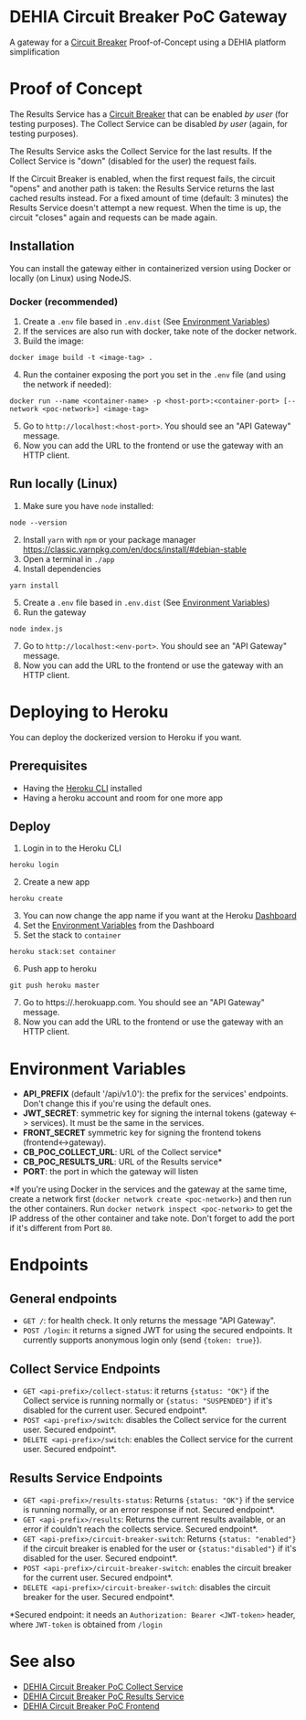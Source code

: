 # DEHIA Circuit Breaker PoC Gateway
A gateway for a [Circuit Breaker](https://docs.microsoft.com/en-us/azure/architecture/patterns/circuit-breaker) Proof-of-Concept using a DEHIA platform simplification

# Proof of Concept
The Results Service has a [Circuit Breaker](https://docs.microsoft.com/en-us/azure/architecture/patterns/circuit-breaker) that can be enabled *by user* (for testing purposes).
The Collect Service can be disabled *by user* (again, for testing purposes).

The Results Service asks the Collect Service for the last results. If the Collect Service is "down" (disabled for the user) the request fails.

If the Circuit Breaker is enabled, when the first request fails, the circuit "opens" and another path is taken: the Results Service returns the last cached results instead. For a fixed amount of time (default: 3 minutes) the Results Service doesn't attempt a new request. When the time is up, the circuit "closes" again and requests can be made again.
## Installation
You can install the gateway either in containerized version using Docker or locally (on Linux) using NodeJS.
### Docker (recommended)
 1. Create a `.env` file based in `.env.dist` (See [Environment Variables](#Environment-Variables))
 2. If the services are also run with docker, take note of the docker network.
 3. Build the image: 

 ```
 docker image build -t <image-tag> .
 ```
 4. Run the container exposing the port you set in the `.env` file (and using the network if needed): 
 ```
 docker run --name <container-name> -p <host-port>:<container-port> [--network <poc-network>] <image-tag>
 ```
 5. Go to `http://localhost:<host-port>`. You should see an "API Gateway" message.
 6. Now you can add the URL to the frontend or use the gateway with an HTTP client.

## Run locally (Linux)
 1. Make sure you have `node` installed:
 ```
 node --version
 ```
 2. Install `yarn` with `npm` or your package manager https://classic.yarnpkg.com/en/docs/install/#debian-stable
 3. Open a terminal in `./app`
 4. Install dependencies
 ```
 yarn install
 ```
 5. Create a `.env` file based in `.env.dist` (See [Environment Variables](#Environment-Variables))
 6. Run the gateway
 ```
 node index.js
 ```
 7. Go to `http://localhost:<env-port>`. You should see an "API Gateway" message.
 8. Now you can add the URL to the frontend or use the gateway with an HTTP client.

# Deploying to Heroku
 You can deploy the dockerized version to Heroku if you want.
 ## Prerequisites
 - Having the [Heroku CLI](https://devcenter.heroku.com/articles/heroku-cli) installed
 - Having a heroku account and room for one more app

 ## Deploy
  1. Login in to the Heroku CLI
  ```
  heroku login
  ```
  2. Create a new app
  ```
  heroku create
  ```
  3. You can now change the app name if you want at the Heroku [Dashboard](https://dashboard.heroku.com/)
  4. Set the [Environment Variables](#Environment-Variables) from the Dashboard
  5. Set the stack to `container`
  ```
  heroku stack:set container
  ```
  6. Push app to heroku
  ```
  git push heroku master
  ```
  7. Go to https://<your-app>.herokuapp.com. You should see an "API Gateway" message.
  6. Now you can add the URL to the frontend or use the gateway with an HTTP client.
  

# Environment Variables
- **API_PREFIX** (default '/api/v1.0'): the prefix for the services' endpoints. Don't change this if you're using the default ones.
- **JWT_SECRET**: symmetric key for signing the internal tokens (gateway <-> services). It must be the same in the services.
- **FRONT_SECRET** symmetric key for signing the frontend tokens (frontend<->gateway).
- **CB_POC_COLLECT_URL**: URL of the Collect service*
- **CB_POC_RESULTS_URL**: URL of the Results service*
- **PORT**: the port in which the gateway will listen

*If you're using Docker in the services and the gateway at the same time, create a network first (`docker network create <poc-network>`) and then run the other containers. Run `docker network inspect <poc-network>` to get the IP address of the other container and take note. Don't forget to add the port if it's different from Port `80`.

# Endpoints
## General endpoints
- `GET /`: for health check. It only returns the message "API Gateway".
- `POST /login`: it returns a signed JWT for using the secured endpoints. It currently supports anonymous login only (send `{token: true}`).
## Collect Service Endpoints
- `GET <api-prefix>/collect-status`: it returns `{status: "OK"}` if the Collect service is running normally or `{status: "SUSPENDED"}` if it's disabled for the current user. Secured endpoint*.
- `POST <api-prefix>/switch`: disables the Collect service for the current user. Secured endpoint*.
- `DELETE <api-prefix>/switch`: enables the Collect service for the current user. Secured endpoint*.
## Results Service Endpoints
- `GET <api-prefix>/results-status`: Returns `{status: "OK"}` if the service is running normally, or an error response if not. Secured endpoint*.
- `GET <api-prefix>/results`: Returns the current results available, or an error if couldn't reach the collects service. Secured endpoint*.
- `GET <api-prefix>/circuit-breaker-switch`: Returns `{status: "enabled"}` if the circuit breaker is enabled for the user or `{status:"disabled"}` if it's disabled for the user. Secured endpoint*.
- `POST <api-prefix>/circuit-breaker-switch`: enables the circuit breaker for the current user. Secured endpoint*.
- `DELETE <api-prefix>/circuit-breaker-switch`: disables the circuit breaker for the user. Secured endpoint*.


*Secured endpoint: it needs an `Authorization: Bearer <JWT-token>` header, where `JWT-token` is obtained from `/login`

# See also
- [DEHIA Circuit Breaker PoC Collect Service](https://github.com/mokocchi/dehia-cb-poc-collect)
- [DEHIA Circuit Breaker PoC Results Service](https://github.com/mokocchi/dehia-cb-poc-results)
- [DEHIA Circuit Breaker PoC Frontend](https://github.com/mokocchi/dehia-cb-poc-frontend)